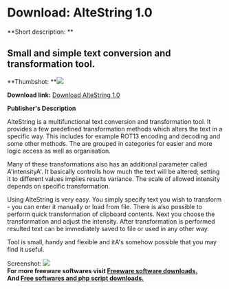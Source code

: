 # Download: AlteString 1.0

**Short description: **

## Small and simple text conversion and transformation tool.

  
**Thumbshot: **![](http://www.freewarefiles.com/screenshot/altestring_md.gif)   
  
**Download link:** [Download AlteString 1.0](http://freesoftwares.boysofts.com/AlteString_program_13036.html)  
  

**Publisher's Description**  
  

AlteString is a multifunctional text conversion and transformation tool. It
provides a few predefined transformation methods which alters the text in a
specific way. This includes for example ROT13 encoding and decoding and some
other methods. The are grouped in categories for easier and more logic access
as well as organisation.

Many of these transformations also has an additional parameter called
A'intensityA'. It basically controlls how much the text will be altered;
setting it to different values implies results variance. The scale of allowed
intensity depends on specific transformation.

Using AlteString is very easy. You simply specify text you wish to transform -
you can enter it manually or load from file. There is also possible to perform
quick transformation of clipboard contents. Next you choose the transformation
and adjust the intensity. After transformation is performed resulted text can
be immediately saved to file or used in any other way.

Tool is small, handy and flexible and itA's somehow possible that you may find
it useful.

  
  
Screenshot: ![](http://www.freewarefiles.com/screenshot/altestring.gif)  
**For more freeware softwares visit [Freeware software downloads.](http://freesoftwares.boysofts.com/)**   
**And [Free softwares and php script downloads.](http://www.boysofts.com/)**

